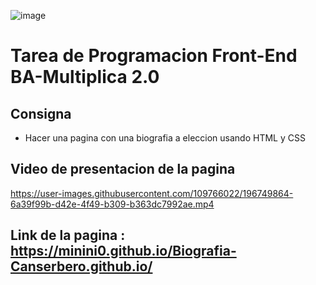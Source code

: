![image](https://user-images.githubusercontent.com/109766022/196749255-671d6fa9-977c-4721-b48e-f6404fdaa6e8.png)

# Tarea de Programacion Front-End BA-Multiplica 2.0
## Consigna
 * Hacer una pagina con una biografia a eleccion usando HTML y CSS


## Video de presentacion de la pagina

https://user-images.githubusercontent.com/109766022/196749864-6a39f99b-d42e-4f49-b309-b363dc7992ae.mp4

## Link de la pagina : https://minini0.github.io/Biografia-Canserbero.github.io/

 
